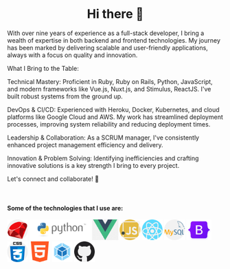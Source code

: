 <h1 align="center">Hi there 👋</h1>

<p>
With over nine years of experience as a full-stack developer, I bring a wealth of expertise in both backend and frontend technologies. My journey has been marked by delivering scalable and user-friendly applications, always with a focus on quality and innovation.

What I Bring to the Table:

Technical Mastery: Proficient in Ruby, Ruby on Rails, Python, JavaScript, and modern frameworks like Vue.js, Nuxt.js, and Stimulus, ReactJS. I've built robust systems from the ground up.

DevOps & CI/CD: Experienced with Heroku, Docker, Kubernetes, and cloud platforms like Google Cloud and AWS. My work has streamlined deployment processes, improving system reliability and reducing deployment times.

Leadership & Collaboration: As a SCRUM manager, I've consistently enhanced project management efficiency and delivery. 

Innovation & Problem Solving: Identifying inefficiencies and crafting innovative solutions is a key strength I bring to every project.

Let's connect and collaborate! 🚀
</p>
 
<br>

<h4>Some of the technologies that I use are: </h4>
<p float="left">
  <img src="ruby.png" height="48px">
  <img src="python-logo-master-v3-TM.png" height="48px">
  <img src="vuejs.png" height="48px"> 
  <img src="javascript.png" height="48px">
  <img src="react.png" height="48px">
  <img src="mysql.png" height="48px">
  <img src="bootstrap5.png" height="48px">          
  <img src="css.png" height="48px">   
  <img src="html-5.png" height="48px">
  <img src="webpack.svg" height="48px">    
  <img src="github.png" height="48px">
</p>


